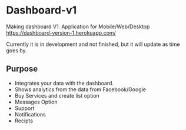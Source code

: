 # Dashboard-v1

Making dashboard V1. Application for Mobile/Web/Desktop
https://dashboard-version-1.herokuapp.com/

Currently it is in development and not finished, but it will update as time goes by.

## Purpose

- Integrates your data with the dashboard.
- Shows analytics from the data from Facebook/Google
- Buy Services and create list option
- Messages Option
- Support
- Notifications
- Recipts

